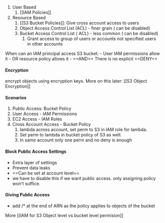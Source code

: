 1. User Based
	1. [[IAM Policies]]
2. Resource Based
	1. [[S3 Bucket Policies]]: Give cross account access to users
	2. Object Access Control List (ACL) - finer grain ( can be disabled)
	3. Bucket Access Control List ( ACL) - less common ( can be disabled)
		1. Grant access to group of users or accounts not specified users in other accounts

When can an IAM principal access S3 bucket:
	- User IAM permissions allow it 
	- OR resource policy allows it 
	- ==AND== There is no explicit ==DENY==


#### Encryption 
encrypt objects using encryption keys.
More on this later:
[[S3 Object Encryption]]
#### Scenarios
1. Public Access: Bucket Policy 
2. User Access - IAM Permissions
3. EC2 Access - IAM Roles
4. Cross Account Access - Bucket Policy
	1. lambda across account, set perm to S3 in IAM role for lambda. 
	2. Set perm to lambda in bucket policy of S3 as well.
	3. In same account only one perm and no deny is enough

#### Block Public Access Settings 
- Extra layer of settings 
- Prevent data leaks 
- ==Can be set at account level==
- we have to disable this if we want public access. only assigning policy won't suffice.

#### Giving Public Access
- add /* at the end of ARN as the policy applies to objects of the bucket

More [[IAM for S3 Object level vs bucket level permision]] 